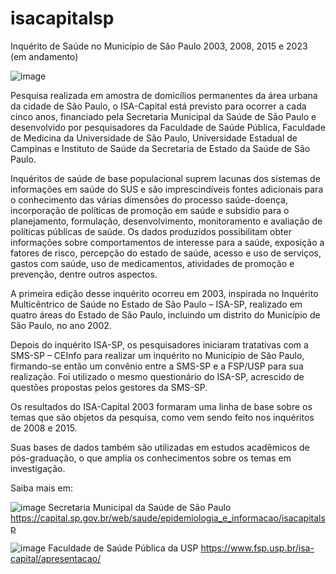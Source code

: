 # isacapitalsp
Inquérito de Saúde no Município de São Paulo 2003, 2008, 2015 e 2023 (em andamento)

![image](https://github.com/user-attachments/assets/81ed77b3-0a6f-4e15-bca2-62cd86cd0458)

Pesquisa realizada em amostra de domicílios permanentes da área urbana da cidade de São Paulo, o ISA-Capital está previsto para ocorrer a cada cinco anos, financiado pela Secretaria Municipal da Saúde de São Paulo e desenvolvido por pesquisadores da Faculdade de Saúde Pública, Faculdade de Medicina da Universidade de São Paulo, Universidade Estadual de Campinas e Instituto de Saúde da Secretaria de Estado da Saúde de São Paulo.

Inquéritos de saúde de base populacional suprem lacunas dos sistemas de informações em saúde do SUS e são imprescindíveis fontes adicionais para o conhecimento das várias dimensões do processo saúde-doença, incorporação de políticas de promoção em saúde e subsídio para o planejamento, formulação, desenvolvimento, monitoramento e avaliação de políticas públicas de saúde. Os dados produzidos possibilitam obter informações sobre comportamentos de interesse para a saúde, exposição a fatores de risco, percepção do estado de saúde, acesso e uso de serviços, gastos com saúde, uso de medicamentos, atividades de promoção e prevenção, dentre outros aspectos.

A primeira edição desse inquérito ocorreu em 2003, inspirada no Inquérito Multicêntrico de Saúde no Estado de São Paulo – ISA-SP, realizado em quatro áreas do Estado de São Paulo, incluindo um distrito do Município de São Paulo, no ano 2002.

Depois do inquérito ISA-SP, os pesquisadores iniciaram tratativas com a SMS-SP – CEInfo para realizar um inquérito no Município de São Paulo, firmando-se então um convênio entre a SMS-SP e a FSP/USP para sua realização. Foi utilizado o mesmo questionário do ISA-SP, acrescido de questões propostas pelos gestores da SMS-SP.

Os resultados do ISA-Capital 2003 formaram uma linha de base sobre os temas que são objetos da pesquisa, como vem sendo feito nos inquéritos de 2008 e 2015.

Suas bases de dados também são utilizadas em estudos acadêmicos de pós-graduação, o que amplia os conhecimentos sobre os temas em investigação.

Saiba mais em:

![image](https://github.com/user-attachments/assets/4a7da537-5e63-4280-9f1c-6890c6d8b60f)
Secretaria Municipal da Saúde de São Paulo
https://capital.sp.gov.br/web/saude/epidemiologia_e_informacao/isacapitalsp

![image](https://github.com/user-attachments/assets/caef2b50-22c7-44ad-8983-713c28428749)
Faculdade de Saúde Pública da USP
https://www.fsp.usp.br/isa-capital/apresentacao/
